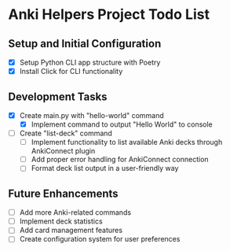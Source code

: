 # Anki Helpers Project Todo List

## Setup and Initial Configuration
- [x] Setup Python CLI app structure with Poetry
- [x] Install Click for CLI functionality

## Development Tasks
- [x] Create main.py with "hello-world" command
  - [x] Implement command to output "Hello World" to console
- [ ] Create "list-deck" command
  - [ ] Implement functionality to list available Anki decks through AnkiConnect plugin
  - [ ] Add proper error handling for AnkiConnect connection
  - [ ] Format deck list output in a user-friendly way

## Future Enhancements
- [ ] Add more Anki-related commands
- [ ] Implement deck statistics
- [ ] Add card management features
- [ ] Create configuration system for user preferences
